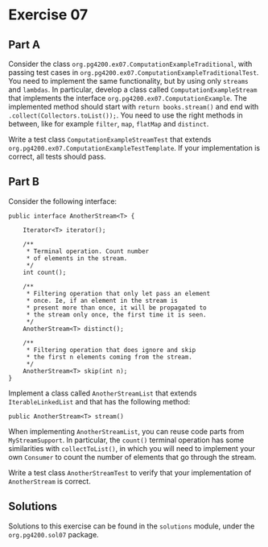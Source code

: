 # Exercise 07

## Part A

Consider the class `org.pg4200.ex07.ComputationExampleTraditional`, with
passing test cases in `org.pg4200.ex07.ComputationExampleTraditionalTest`.
You need to implement the same functionality, but by using only `streams` and `lambdas`.
In particular, develop a class called `ComputationExampleStream` that
implements the interface `org.pg4200.ex07.ComputationExample`.
The implemented method should start with `return books.stream()` and
end with `.collect(Collectors.toList());`.
You need to use the right methods in between, like for example 
`filter`, `map`, `flatMap` and `distinct`.

Write a test class `ComputationExampleStreamTest` that extends     
`org.pg4200.ex07.ComputationExampleTestTemplate`.
If your implementation is correct, all tests should pass. 

## Part B

Consider the following interface:

    public interface AnotherStream<T> {
    
        Iterator<T> iterator();
    
        /**
         * Terminal operation. Count number
         * of elements in the stream.
         */
        int count();
    
        /**
         * Filtering operation that only let pass an element
         * once. Ie, if an element in the stream is
         * present more than once, it will be propagated to
         * the stream only once, the first time it is seen.
         */
        AnotherStream<T> distinct();
    
        /**
         * Filtering operation that does ignore and skip
         * the first n elements coming from the stream.
         */
        AnotherStream<T> skip(int n);
    }

Implement a class called `AnotherStreamList` that extends `IterableLinkedList` and
that has the following method:

    public AnotherStream<T> stream()
    
When implementing `AnotherStreamList`, you can reuse code parts from `MyStreamSupport`.
In particular, the `count()` terminal operation has some similarities with `collectToList()`,
in which you will need to implement your own `Consumer` to count the number of elements
that go through the stream.     

Write a test class `AnotherStreamTest` to verify that your implementation of `AnotherStream` is correct.



## Solutions

Solutions to this exercise can be found in the `solutions`
module, under the `org.pg4200.sol07` package.
